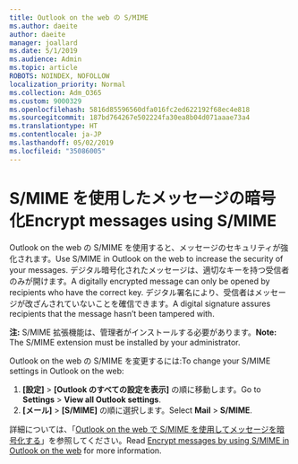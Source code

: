 ```yaml
---
title: Outlook on the web の S/MIME
ms.author: daeite
author: daeite
manager: joallard
ms.date: 5/1/2019
ms.audience: Admin
ms.topic: article
ROBOTS: NOINDEX, NOFOLLOW
localization_priority: Normal
ms.collection: Adm_O365
ms.custom: 9000329
ms.openlocfilehash: 5816d85596560dfa016fc2ed622192f68ec4e818
ms.sourcegitcommit: 187bd764267e502224fa30ea8b04d071aaae73a4
ms.translationtype: HT
ms.contentlocale: ja-JP
ms.lasthandoff: 05/02/2019
ms.locfileid: "35086005"
---
```

# <a name="encrypt-messages-using-smime"></a><span data-ttu-id="52d45-102">S/MIME を使用したメッセージの暗号化</span><span class="sxs-lookup"><span data-stu-id="52d45-102">Encrypt messages using S/MIME</span></span>

<span data-ttu-id="52d45-103">Outlook on the web の S/MIME を使用すると、メッセージのセキュリティが強化されます。</span><span class="sxs-lookup"><span data-stu-id="52d45-103">Use S/MIME in Outlook on the web to increase the security of your messages.</span></span> <span data-ttu-id="52d45-104">デジタル暗号化されたメッセージは、適切なキーを持つ受信者のみが開けます。</span><span class="sxs-lookup"><span data-stu-id="52d45-104">A digitally encrypted message can only be opened by recipients who have the correct key.</span></span> <span data-ttu-id="52d45-105">デジタル署名により、受信者はメッセージが改ざんされていないことを確信できます。</span><span class="sxs-lookup"><span data-stu-id="52d45-105">A digital signature assures recipients that the message hasn’t been tampered with.</span></span>

<span data-ttu-id="52d45-106">**注:** S/MIME 拡張機能は、管理者がインストールする必要があります。</span><span class="sxs-lookup"><span data-stu-id="52d45-106">**Note:** The S/MIME extension must be installed by your administrator.</span></span>

<span data-ttu-id="52d45-107">Outlook on the web の S/MIME を変更するには:</span><span class="sxs-lookup"><span data-stu-id="52d45-107">To change your S/MIME settings in Outlook on the web:</span></span>

1. <span data-ttu-id="52d45-108">**[設定]** > **[Outlook のすべての設定を表示]** の順に移動します。</span><span class="sxs-lookup"><span data-stu-id="52d45-108">Go to **Settings**  >  **View all Outlook settings**.</span></span>
2. <span data-ttu-id="52d45-109">**[メール]** > **[S/MIME]** の順に選択します。</span><span class="sxs-lookup"><span data-stu-id="52d45-109">Select **Mail** > **S/MIME**.</span></span>

<span data-ttu-id="52d45-110">詳細については、「[Outlook on the web で S/MIME を使用してメッセージを暗号化する](https://support.office.com/article/878c79fc-7088-4b39-966f-14512658f480)」を参照してください。</span><span class="sxs-lookup"><span data-stu-id="52d45-110">Read [Encrypt messages by using S/MIME in Outlook on the web](https://support.office.com/article/878c79fc-7088-4b39-966f-14512658f480) for more information.</span></span>